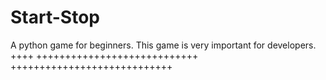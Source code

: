 # Start-Stop
A python game for beginners. This game is very important for developers.
++++
++++++++++++++++++++++++++++
++++++++++++++++++++++++++++

